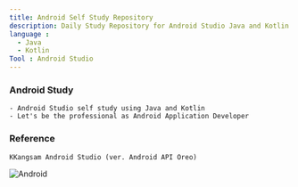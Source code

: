 ```yaml
---
title: Android Self Study Repository
description: Daily Study Repository for Android Studio Java and Kotlin
language : 
  - Java
  - Kotlin
Tool : Android Studio
---
```


### Android Study   
    - Android Studio self study using Java and Kotlin
    - Let's be the professional as Android Application Developer 

### Reference
    KKangsam Android Studio (ver. Android API Oreo)
    
![Android](https://cdn-images-1.medium.com/max/714/1*bRcmpWqKSW1aRCcN0Z0rsQ.png)
